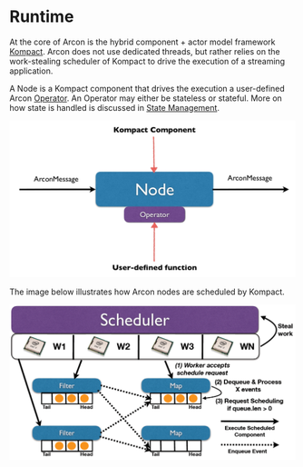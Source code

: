 # Runtime

At the core of Arcon is the hybrid component + actor model framework [Kompact](https://github.com/kompics/kompact).
Arcon does not use dedicated threads, but rather relies on the work-stealing scheduler of Kompact to drive the execution of a streaming application.

A Node is a Kompact component that drives the execution a user-defined Arcon [Operator](operators.md). 
An Operator may either be stateless or stateful. More on how state is handled is discussed in
[State Management](state.md). 

![](arcon_node.jpg)


The image below illustrates how Arcon nodes are scheduled by Kompact.

![](scheduler.jpg)
